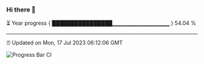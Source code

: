 ### Hi there 👋

⏳ Year progress { ████████████████▁▁▁▁▁▁▁▁▁▁▁▁▁▁ } 54.04 %

---

⏰ Updated on Mon, 17 Jul 2023 06:12:06 GMT

![Progress Bar CI](https://github.com/Shyam-Makwana/GitHub-Actions-Demo/workflows/Progress%20Bar%20CI/badge.svg)
